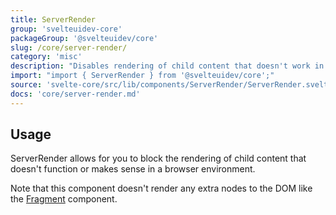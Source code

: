 ```yaml
---
title: ServerRender
group: 'svelteuidev-core'
packageGroup: '@svelteuidev/core'
slug: /core/server-render/
category: 'misc'
description: "Disables rendering of child content that doesn't work in a Browser environment"
import: "import { ServerRender } from '@svelteuidev/core';"
source: 'svelte-core/src/lib/components/ServerRender/ServerRender.svelte'
docs: 'core/server-render.md'
---
```


<script>
    import { Demo, ServerRenderDemos } from '@svelteuidev/demos';
    import { Heading } from 'components';
</script>

<Heading />

## Usage

ServerRender allows for you to block the rendering of child content that doesn't function or makes sense in a browser environment.

<Demo demo={ServerRenderDemos.usage} />

Note that this component doesn't render any extra nodes to the DOM like the [Fragment](core/fragment) component.
